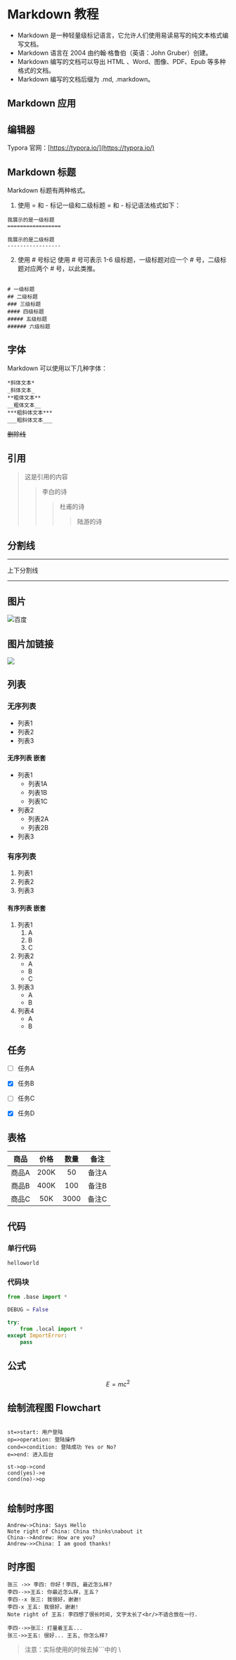 # Markdown 教程

* Markdown 是一种轻量级标记语言，它允许人们使用易读易写的纯文本格式编写文档。
* Markdown 语言在 2004 由约翰·格鲁伯（英语：John Gruber）创建。
* Markdown 编写的文档可以导出 HTML 、Word、图像、PDF、Epub 等多种格式的文档。
* Markdown 编写的文档后缀为 .md, .markdown。

## Markdown 应用




## 编辑器
Typora 官网：[https://typora.io/](https://typora.io/)



## Markdown 标题
Markdown 标题有两种格式。 
1. 使用 = 和 - 标记一级和二级标题
= 和 - 标记语法格式如下：
```text
我展示的是一级标题
=================

我展示的是二级标题
-----------------

```



2. 使用 # 号标记
使用 # 号可表示 1-6 级标题，一级标题对应一个 # 号，二级标题对应两个 # 号，以此类推。

```text

# 一级标题
## 二级标题
### 三级标题
#### 四级标题
##### 五级标题
###### 六级标题

```

## 字体

Markdown 可以使用以下几种字体：
```text
*斜体文本*
_斜体文本_
**粗体文本**
__粗体文本__
***粗斜体文本***
___粗斜体文本___

```

~~删除线~~


## 引用
> 这是引用的内容
>> 李白的诗
>>> 杜甫的诗
>>>> 陆游的诗

## 分割线


------------------------

上下分割线

************************


## 图片

![百度](https://www.baidu.com/img/baidu_jgylogo3.gif "百度Logo" )


## 图片加链接

[![](https://www.mdeditor.com/images/logos/markdown.png)](https://www.mdeditor.com/images/logos/markdown.png "markdown")


## 列表

### 无序列表

* 列表1
* 列表2
* 列表3

#### 无序列表  嵌套
+ 列表1
    + 列表1A
    + 列表1B
    + 列表1C
+ 列表2
    * 列表2A
    * 列表2B
+ 列表3

### 有序列表
1. 列表1
2. 列表2
3. 列表3

#### 有序列表 嵌套
1. 列表1
    1. A
    2. B
    3. C
2. 列表2
    * A
    * B
    * C
3. 列表3
    + A
    + B
4. 列表4
    - A
    - B
    
    
## 任务
- [ ] 任务A
- [x] 任务B
- [ ] 任务C
- [x] 任务D


## 表格

|商品|价格|数量|备注|
|:---:|:---:|:---:|:---:|
|商品A|200K|50|备注A|
|商品B|400K|100|备注B|
|商品C|50K|3000|备注C|


## 代码
### 单行代码

`helloworld`


### 代码块

```python
from .base import *

DEBUG = False

try:
    from .local import *
except ImportError:
    pass

```


## 公式
$$
 E=mc^2 
$$

## 绘制流程图 Flowchart
```flow

st=>start: 用户登陆
op=>operation: 登陆操作
cond=>condition: 登陆成功 Yes or No?
e=>end: 进入后台

st->op->cond
cond(yes)->e
cond(no)->op


```



## 绘制时序图

```sequence
Andrew->China: Says Hello
Note right of China: China thinks\nabout it
China-->Andrew: How are you?
Andrew->>China: I am good thanks!
```


## 时序图

```sequence
张三 ->> 李四: 你好！李四, 最近怎么样?
李四-->>王五: 你最近怎么样，王五？
李四--x 张三: 我很好，谢谢!
李四-x 王五: 我很好，谢谢!
Note right of 王五: 李四想了很长时间, 文字太长了<br/>不适合放在一行.

李四-->>张三: 打量着王五...
张三->>王五: 很好... 王五, 你怎么样?
```

> 注意：实际使用的时候去掉\```中的 \






